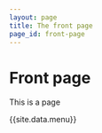 ```yaml
---
layout: page
title: The front page
page_id: front-page
---
```


# Front page

This is a page


{{site.data.menu}}